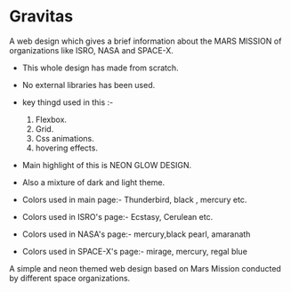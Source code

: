 # Gravitas
A web design which gives a brief information about the MARS MISSION of  organizations like ISRO, NASA and SPACE-X.


* This whole design has made from scratch.
* No external libraries has been used.
* key thingd used in this :- 
	
   1. Flexbox.
   2. Grid.
   3. Css animations. 
   4. hovering effects.

* Main highlight of this is NEON GLOW DESIGN.

* Also a mixture of dark and light theme.

* Colors used in main page:-
   Thunderbird, black , mercury etc.
    
* Colors used in ISRO's page:-
   Ecstasy, Cerulean etc.

* Colors used in NASA's page:-
   mercury,black pearl, amaranath

* Colors used in SPACE-X's page:-
   mirage, mercury, regal blue


A simple and neon themed web design based on Mars Mission conducted by different space organizations.
